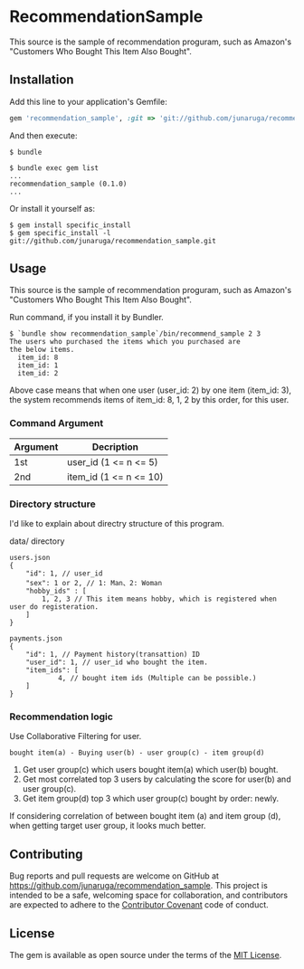 # RecommendationSample

This source is the sample of recommendation proguram, such as Amazon's "Customers Who Bought This Item Also Bought".

## Installation

Add this line to your application's Gemfile:

```ruby
gem 'recommendation_sample', :git => 'git://github.com/junaruga/recommendation_sample.git'
```

And then execute:

    $ bundle

    $ bundle exec gem list
    ...
    recommendation_sample (0.1.0)
    ...

Or install it yourself as:

    $ gem install specific_install
    $ gem specific_install -l git://github.com/junaruga/recommendation_sample.git

## Usage

This source is the sample of recommendation proguram, such as Amazon's "Customers Who Bought This Item Also Bought".

Run command, if you install it by Bundler.

    $ `bundle show recommendation_sample`/bin/recommend_sample 2 3
    The users who purchased the items which you purchased are
    the below items.
      item_id: 8
      item_id: 1
      item_id: 2

Above case means that when one user (user_id: 2) by one item (item_id: 3), the system recommends items of item_id: 8, 1, 2 by this order, for this user.

### Command Argument

| Argument | Decription |
|--------------| -----------------------|
| 1st | user_id (1 <= n <= 5)  |
| 2nd | item_id (1 <= n <= 10) |

### Directory structure

I\'d like to explain about directry structure of this program.

data/ directory

    users.json
    {
        "id": 1, // user_id
        "sex": 1 or 2, // 1: Man、2: Woman
        "hobby_ids" : [
            1, 2, 3 // This item means hobby, which is registered when user do registeration.
        ]
    }

    payments.json
    {
        "id": 1, // Payment history(transattion) ID
        "user_id": 1, // user_id who bought the item.
        "item_ids": [
                4, // bought item ids (Multiple can be possible.)
        ]
    }

### Recommendation logic

Use Collaborative Filtering for user.

    bought item(a) - Buying user(b) - user group(c) - item group(d)

1. Get user group(c) which users bought item(a) which user(b) bought.
2. Get most correlated top 3 users by calculating the score for user(b) and user group(c).
3. Get item group(d) top 3 which user group(c) bought by order: newly.

If considering correlation of between bought item (a) and item group (d), when getting target user group, it looks much better.


## Contributing

Bug reports and pull requests are welcome on GitHub at https://github.com/junaruga/recommendation_sample. This project is intended to be a safe, welcoming space for collaboration, and contributors are expected to adhere to the [Contributor Covenant](http://contributor-covenant.org) code of conduct.


## License

The gem is available as open source under the terms of the [MIT License](http://opensource.org/licenses/MIT).


